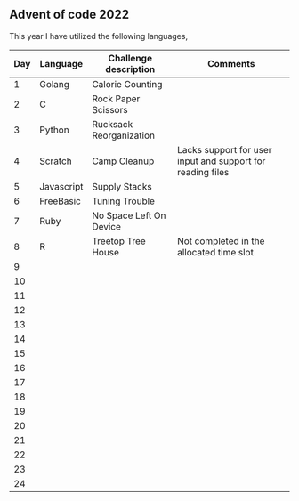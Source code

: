 ## Advent of code 2022

This year I have utilized the following languages,

| Day | Language | Challenge description | Comments |
|--------------|-----------|------------|------------|
| 1 | Golang | Calorie Counting | |
| 2 | C | Rock Paper Scissors | |
| 3 | Python | Rucksack Reorganization | |
| 4 | Scratch | Camp Cleanup | Lacks support for user input and support for reading files |
| 5 | Javascript | Supply Stacks | |
| 6 | FreeBasic | Tuning Trouble | |
| 7 | Ruby | No Space Left On Device | |
| 8 | R | Treetop Tree House | Not completed in the allocated time slot |
| 9 |  |  | |
| 10 |  |  | |
| 11 |  |  | |
| 12 |  |  | |
| 13 |  |  | |
| 14 |  |  | |
| 15 |  |  | |
| 16 |  |  | |
| 17 |  |  | |
| 18 |  |  | |
| 19 |  |  | |
| 20 |  |  | |
| 21 |  |  | |
| 22 |  |  | |
| 23 |  |  | |
| 24 |  |  | |
